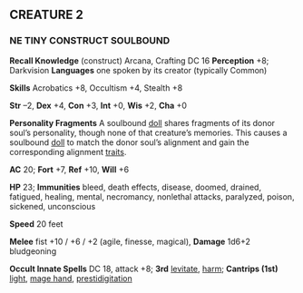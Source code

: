 ## CREATURE 2
### NE TINY CONSTRUCT SOULBOUND

**Recall Knowledge** (construct) Arcana, Crafting DC 16
**Perception** +8; Darkvision
**Languages** one spoken by its creator (typically Common)

**Skills** Acrobatics +8, Occultism +4, Stealth +8

**Str** –2, **Dex** +4, **Con** +3, **Int** +0, **Wis** +2, **Cha** +0

**Personality Fragments** A soulbound [doll](https://pf2easy.com/index.php?id=3530&name=flash_beetle#!) shares fragments of its donor soul’s personality, though none of that creature’s memories. This causes a soulbound [doll](https://pf2easy.com/index.php?id=3530&name=flash_beetle#!) to match the donor soul’s alignment and gain the corresponding alignment [traits](https://pf2easy.com/index.php?id=3530&name=flash_beetle#!).

**AC** 20; **Fort** +7, **Ref** +10, **Will** +6

**HP** 23; **Immunities** bleed, death effects, disease, doomed, drained, fatigued, healing, mental, necromancy, nonlethal attacks, paralyzed, poison, sickened, unconscious

**Speed** 20 feet

**Melee** fist +10 / +6 / +2 (agile, finesse, magical), **Damage** 1d6+2 bludgeoning

**Occult Innate Spells** DC 18, attack +8; **3rd** [levitate](https://pf2easy.com/index.php?id=3530&name=flash_beetle#!), [harm](https://pf2easy.com/index.php?id=3530&name=flash_beetle#!); **Cantrips (1st)** [light](https://pf2easy.com/index.php?id=3530&name=flash_beetle#!), [mage hand](https://pf2easy.com/index.php?id=3530&name=flash_beetle#!), [prestidigitation](https://pf2easy.com/index.php?id=3530&name=flash_beetle#!)